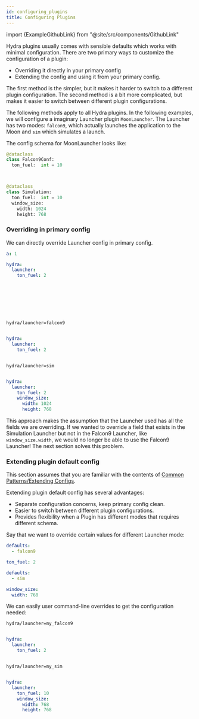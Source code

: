 ```yaml
---
id: configuring_plugins
title: Configuring Plugins
---
```


import {ExampleGithubLink} from "@site/src/components/GithubLink"

Hydra plugins usually comes with sensible defaults which works with minimal configuration.
There are two primary ways to customize the configuration of a plugin:
- Overriding it directly in your primary config
- Extending the config and using it from your primary config.
	
The first method is the simpler, but it makes it harder to switch to a different plugin configuration.
The second method is a bit more complicated, but makes it easier to switch between different plugin configurations.


The following methods apply to all Hydra plugins. In the following examples, we will configure a imaginary Launcher plugin
`MoonLauncher`. The Launcher has two modes: `falcon9`, which actually launches the application to the Moon and 
`sim` which simulates a launch.

The config schema for MoonLauncher looks like:



<div className="row">
<div className="col col--6">

```python
@dataclass
class Falcon9Conf:
  ton_fuel:  int = 10




```
</div>
<div className="col  col--6">

```python
@dataclass
class Simulation:
  ton_fuel:  int = 10
  window_size:
    width: 1024
    height: 768

```
</div>
</div>



### Overriding in primary config
We can directly override Launcher config in primary config.

<div className="row">
<div className="col col--4">

```yaml title="config.yaml" 
a: 1

hydra:
  launcher:
    ton_fuel: 2









```
</div>
<div className="col col--4">

```commandline title="command-line override" 
hydra/launcher=falcon9


```
```yaml title="resulting launcher config"  {3}
hydra:
  launcher:
    ton_fuel: 2



```
</div>
<div className="col col--4">

```commandline title="command-line override" 
hydra/launcher=sim


```
```yaml title="resulting launcher config"  {3}
hydra:
  launcher:
    ton_fuel: 2
    window_size:
      width: 1024
      height: 768
```
</div>
</div>


This approach makes the assumption that the Launcher used has all the fields we are overriding.
If we wanted to override a field that exists in the Simulation Launcher but not in the Falcon9 Launcher, 
like `window_size.width`, we would no longer be able to use the Falcon9 Launcher! The next section solves this problem.

### Extending plugin default config

This section assumes that you are familiar with the contents of [Common Patterns/Extending Configs](patterns/extending_configs.md).

Extending plugin default config has several advantages:
- Separate configuration concerns, keep primary config clean.
- Easier to switch between different plugin configurations.
- Provides flexibility when a Plugin has different modes
that requires different schema.


Say that we want to override certain values for different Launcher mode:

<div className="row">
<div className="col col--6">

```yaml title="hydra/launcher/my_falcon9.yaml" {4}
defaults:
  - falcon9

ton_fuel: 2


```
</div>
<div className="col col--6">

```yaml title="hydra/sweeper/my_sim.yaml" {5}
defaults:
  - sim

window_size:
  width: 768

```
</div>
</div>

We can easily user command-line overrides to get the configuration needed:
<div className="row">

<div className="col col--6">

```commandline title="command-line override" 
hydra/launcher=my_falcon9


```
```yaml title="resulting launcher config"  {3}
hydra:
  launcher:
    ton_fuel: 2



```
</div>
<div className="col col--6">

```commandline title="command-line override" 
hydra/launcher=my_sim


```
```yaml title="resulting launcher config"  {5}
hydra:
  launcher:
    ton_fuel: 10
    window_size:
      width: 768
      height: 768
```
</div>
</div>
